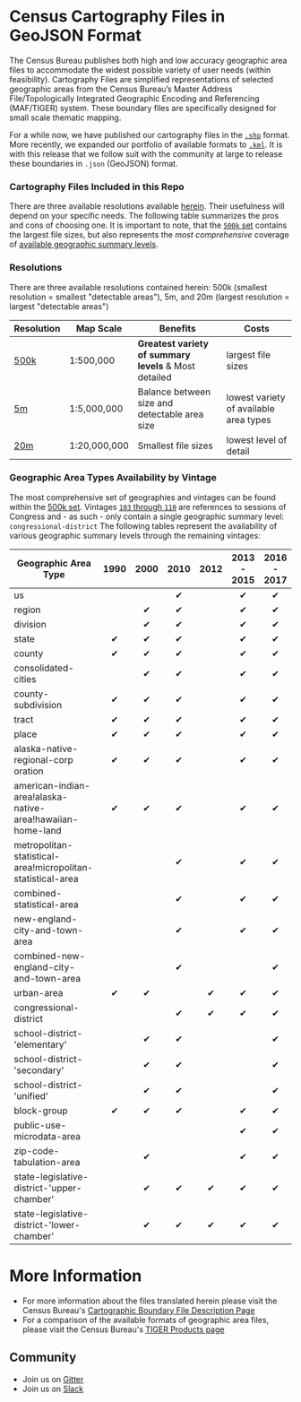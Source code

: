 # Census Cartography Files in GeoJSON Format

The Census Bureau publishes both high and low accuracy geographic area files to accommodate the widest possible variety of user needs (within feasibility). Cartography Files are simplified representations of selected geographic areas from the Census Bureau’s Master Address File/Topologically Integrated Geographic Encoding and Referencing (MAF/TIGER) system. These boundary files are specifically designed for small scale thematic mapping.

For a while now, we have published our cartography files in the [`.shp`](https://www.census.gov/geo/maps-data/data/tiger-cart-boundary.html) format. More recently, we expanded our portfolio of available formats to [`.kml`](https://www.census.gov/geo/maps-data/data/tiger-kml.html). It is with this release that we follow suit with the community at large to release these boundaries in `.json` (GeoJSON) format.

### Cartography Files Included in this Repo

There are three available resolutions available [herein](https://github.com/loganpowell/census-geojson/tree/master/GeoJSON). Their usefulness will depend on your specific needs. The following table summarizes the pros and cons of choosing one. It is important to note, that the [`500k` set](https://github.com/loganpowell/census-geojson/tree/master/GeoJSON/500k) contains the largest file sizes, but also represents the _most comprehensive_ coverage of [available geographic summary levels](https://www.census.gov/geo/maps-data/data/summary_level.html).

### Resolutions

There are three available resolutions contained herein: 500k (smallest resolution = smallest "detectable areas"), 5m, and 20m (largest resolution = largest "detectable areas")

Resolution                                                                    | Map Scale    | Benefits                                               | Costs
----------------------------------------------------------------------------- | ------------ | ------------------------------------------------------ | -------------------
[500k](https://github.com/loganpowell/census-geojson/tree/master/GeoJSON/500k)| 1:500,000    | **Greatest variety of summary levels** & Most detailed | largest file sizes
[5m](https://github.com/loganpowell/census-geojson/tree/master/GeoJSON/5m)    | 1:5,000,000  | Balance between size and detectable area size          | lowest variety of available area types              
[20m](https://github.com/loganpowell/census-geojson/tree/master/GeoJSON/20m)  | 1:20,000,000 | Smallest file sizes                                    | lowest level of detail

### Geographic Area Types Availability by Vintage

The most comprehensive set of geographies and vintages can be found within the [500k set](https://github.com/loganpowell/census-geojson/tree/master/GeoJSON/500k).
Vintages [`103` through `110`](https://github.com/loganpowell/census-geojson/tree/master/GeoJSON/500k) are references to sessions of Congress and - as such - only contain a single geographic summary level: `congressional-district`
The following tables represent the availability of various geographic summary levels through the remaining vintages:

Geographic Area Type                                          | 1990  | 2000  | 2010 |  2012 | 2013 - 2015 | 2016 - 2017                             
------------------------------------------------------------- | :---: | :---: |:---: | :---: | :---------: | :---------:    
us                                                            |       |       | ✔    |       | ✔           | ✔         
region                                                        |       | ✔     | ✔   |        | ✔          | ✔         
division                                                      |       | ✔     | ✔   |        | ✔          | ✔         
state                                                         | ✔     | ✔    | ✔    |       | ✔           | ✔         
county                                                        | ✔     | ✔    | ✔    |       | ✔           | ✔         
consolidated-cities                                           |       | ✔     | ✔   |        | ✔          | ✔         
county-subdivision                                            | ✔     | ✔    | ✔    |       | ✔           | ✔         
tract                                                         | ✔     | ✔    | ✔    |       | ✔           | ✔         
place                                                         | ✔     | ✔    | ✔    |       | ✔           | ✔         
alaska-native-regional-corp oration                           | ✔     | ✔    | ✔    |       | ✔           | ✔         
american-indian-area!alaska-native-area!hawaiian-home-land    | ✔     | ✔    | ✔    |       | ✔           | ✔         
metropolitan-statistical-area!micropolitan-statistical-area   |       |       | ✔    |       | ✔           | ✔         
combined-statistical-area                                     |       |       | ✔    |       | ✔           | ✔         
new-england-city-and-town-area                                |       |       | ✔    |       | ✔           | ✔         
combined-new-england-city-and-town-area                       |       |       | ✔    |       |             | ✔         
urban-area                                                    | ✔     | ✔    |      | ✔     | ✔           | ✔         
congressional-district                                        |       |       | ✔    | ✔     | ✔          | ✔         
school-district-'elementary'                                  |       | ✔     | ✔   |        |             | ✔         
school-district-'secondary'                                   |       | ✔     | ✔   |        |             | ✔         
school-district-'unified'                                     |       | ✔     | ✔   |        |             | ✔         
block-group                                                   | ✔     | ✔    |  ✔   |       |  ✔          | ✔         
public-use-microdata-area                                     |       |       |      |        |  ✔         | ✔         
zip-code-tabulation-area                                      |       | ✔     |     |        |  ✔          | ✔         
state-legislative-district-'upper-chamber'                    |       | ✔     |  ✔  | ✔     |  ✔          | ✔         
state-legislative-district-'lower-chamber'                    |       | ✔     |  ✔  | ✔     |  ✔          | ✔         


# More Information
- For more information about the files translated herein please visit the Census Bureau's [Cartographic Boundary File Description
 Page](https://www.census.gov/geo/maps-data/data/cbf/cbf_description.html)
- For a comparison of the available formats of geographic area files, please visit the Census Bureau's [TIGER Products page
](https://www.census.gov/geo/maps-data/data/tiger.html)

## Community
- Join us on [Gitter](https://gitter.im/uscensusbureau/general)
- Join us on [Slack](https://join.slack.com/t/uscensusbureau/shared_invite/enQtMjQ3NzUyNTM3NDU3LTZmNGI1MmQzY2Y2ZTU1ODJhNDQwMmY2YmZiNmFkNzg4YmJkYmQzZjQyNDhkNDYxN2JhYjkxZDEwMGI2OGU5NzQ)

